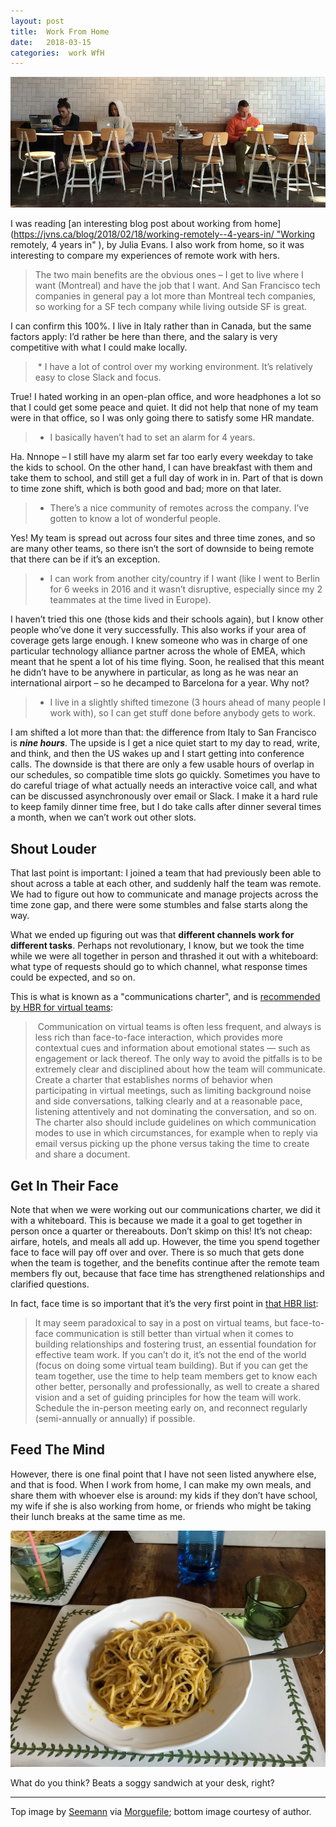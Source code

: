 ```yaml
---
layout: post
title:  Work From Home 
date:   2018-03-15 
categories:  work WfH 
---
```


![](/images/unknown_filename.494.png)

I was reading [an interesting blog post about working from home](https://jvns.ca/blog/2018/02/18/working-remotely--4-years-in/ "Working remotely, 4 years in" ), by Julia Evans. I also work from home, so it was interesting to compare my experiences of remote work with hers.

> The two main benefits are the obvious ones – I get to live where I want (Montreal) and have the job that I want. And San Francisco tech companies in general pay a lot more than Montreal tech companies, so working for a SF tech company while living outside SF is great. 

I can confirm this 100%. I live in Italy rather than in Canada, but the same factors apply: I’d rather be here than there, and the salary is very competitive with what I could make locally.

> * I have a lot of control over my working environment. It’s relatively easy to close Slack and focus.

True! I hated working in an open-plan office, and wore headphones a lot so that I could get some peace and quiet. It did not help that none of my team were in that office, so I was only going there to satisfy some HR mandate.

> * I basically haven’t had to set an alarm for 4 years.

Ha. Nnnope – I still have my alarm set far too early every weekday to take the kids to school. On the other hand, I can have breakfast with them and take them to school, and still get a full day of work in in. Part of that is down to time zone shift, which is both good and bad; more on that later.

> * There’s a nice community of remotes across the company. I’ve gotten to know a lot of wonderful people.

Yes! My team is spread out across four sites and three time zones, and so are many other teams, so there isn’t the sort of downside to being remote that there can be if it’s an exception.

> * I can work from another city/country if I want (like I went to Berlin for 6 weeks in 2016 and it wasn’t disruptive, especially since my 2 teammates at the time lived in Europe).

I haven’t tried this one (those kids and their schools again), but I know other people who’ve done it very successfully. This also works if your area of coverage gets large enough. I knew someone who was in charge of one particular technology alliance partner across the whole of EMEA, which meant that he spent a lot of his time flying. Soon, he realised that this meant he didn’t have to be anywhere in particular, as long as he was near an international airport – so he decamped to Barcelona for a year. Why not?

> * I live in a slightly shifted timezone (3 hours ahead of many people I work with), so I can get stuff done before anybody gets to work.

I am shifted a lot more than that: the difference from Italy to San Francisco is ***nine hours***. The upside is I get a nice quiet start to my day to read, write, and think, and then the US wakes up and I start getting into conference calls. The downside is that there are only a few usable hours of overlap in our schedules, so compatible time slots go quickly. Sometimes you have to do careful triage of what actually needs an interactive voice call, and what can be discussed asynchronously over email or Slack. I make it a hard rule to keep family dinner time free, but I do take calls after dinner several times a month, when we can’t work out other slots.

## Shout Louder

That last point is important: I joined a team that had previously been able to shout across a table at each other, and suddenly half the team was remote. We had to figure out how to communicate and manage projects across the time zone gap, and there were some stumbles and false starts along the way.

What we ended up figuring out was that **different channels work for different tasks**. Perhaps not revolutionary, I know, but we took the time while we were all together in person and thrashed it out with a whiteboard: what type of requests should go to which channel, what response times could be expected, and so on.

This is what is known as a "communications charter", and is [recommended by HBR for virtual teams](https://hbr.org/2013/06/making-virtual-teams-work-ten "Making Virtual Teams Work: Ten Basic Principles" ):

> Communication on virtual teams is often less frequent, and always is less rich than face-to-face interaction, which provides more contextual cues and information about emotional states — such as engagement or lack thereof. The only way to avoid the pitfalls is to be extremely clear and disciplined about how the team will communicate. Create a charter that establishes norms of behavior when participating in virtual meetings, such as limiting background noise and side conversations, talking clearly and at a reasonable pace, listening attentively and not dominating the conversation, and so on. The charter also should include guidelines on which communication modes to use in which circumstances, for example when to reply via email versus picking up the phone versus taking the time to create and share a document.

## Get In Their Face

Note that when we were working out our communications charter, we did it with a whiteboard. This is because we made it a goal to get together in person once a quarter or thereabouts. Don’t skimp on this! It’s not cheap: airfare, hotels, and meals all add up. However, the time you spend together face to face will pay off over and over. There is so much that gets done when the team is together, and the benefits continue after the remote team members fly out, because that face time has strengthened relationships and clarified questions.

In fact, face time is so important that it’s the very first point in [that HBR list](https://hbr.org/2013/06/making-virtual-teams-work-ten):

> It may seem paradoxical to say in a post on virtual teams, but face-to-face communication is still better than virtual when it comes to building relationships and fostering trust, an essential foundation for effective team work. If you can’t do it, it’s not the end of the world (focus on doing some virtual team building). But if you can get the team together, use the time to help team members get to know each other better, personally and professionally, as well to create a shared vision and a set of guiding principles for how the team will work. Schedule the in-person meeting early on, and reconnect regularly (semi-annually or annually) if possible.

## Feed The Mind

However, there is one final point that I have not seen listed anywhere else, and that is food. When I work from home, I can make my own meals, and share them with whoever else is around: my kids if they don’t have school, my wife if she is also working from home, or friends who might be taking their lunch breaks at the same time as me.

![](/images/IMG_2281.JPG)

What do you think? Beats a soggy sandwich at your desk, right?

***
Top image by [Seemann](https://morguefile.com/creative/Seemann) via [Morguefile](https://morguefile.com/); bottom image courtesy of author.

